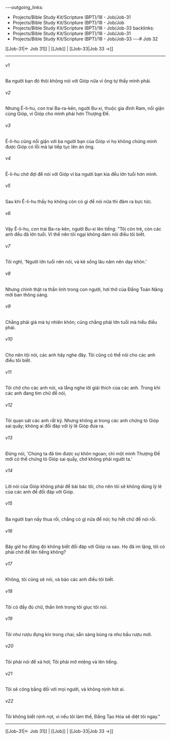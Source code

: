 ---outgoing_links:
  - Projects/Bible Study Kit/Scripture (BPT)/18 - Job/Job-31
  - Projects/Bible Study Kit/Scripture (BPT)/18 - Job/Job
  - Projects/Bible Study Kit/Scripture (BPT)/18 - Job/Job-33
backlinks:
  - Projects/Bible Study Kit/Scripture (BPT)/18 - Job/Job-31
  - Projects/Bible Study Kit/Scripture (BPT)/18 - Job/Job-33
---# Job 32

[[Job-31|← Job 31]] | [[Job]] | [[Job-33|Job 33 →]]
***



###### v1 
Ba người bạn đó thôi không nói với Gióp nữa vì ông tự thấy mình phải. 

###### v2 
Nhưng Ê-li-hu, con trai Ba-ra-kên, người Bu-xi, thuộc gia đình Ram, nổi giận cùng Gióp, vì Gióp cho mình phải hơn Thượng Đế. 

###### v3 
Ê-li-hu cũng nổi giận với ba người bạn của Gióp vì họ không chứng minh được Gióp có lỗi mà lại tiếp tục lên án ông. 

###### v4 
Ê-li-hu chờ đợi để nói với Gióp vì ba người bạn kia đều lớn tuổi hơn mình. 

###### v5 
Sau khi Ê-li-hu thấy họ không còn có gì để nói nữa thì đâm ra bực tức. 

###### v6 
Vậy Ê-li-hu, con trai Ba-ra-kên, người Bu-xi lên tiếng: "Tôi còn trẻ, còn các anh đều đã lớn tuổi. Vì thế nên tôi ngại không dám nói điều tôi biết. 

###### v7 
Tôi nghĩ, 'Người lớn tuổi nên nói, và kẻ sống lâu năm nên dạy khôn.' 

###### v8 
Nhưng chính thật ra thần linh trong con người, hơi thở của Đấng Toàn Năng mới ban thông sáng. 

###### v9 
Chẳng phải già mà tự nhiên khôn; cũng chẳng phải lớn tuổi mà hiểu điều phải. 

###### v10 
Cho nên tôi nói, các anh hãy nghe đây. Tôi cũng có thể nói cho các anh điều tôi biết. 

###### v11 
Tôi chờ cho các anh nói, và lắng nghe lời giải thích của các anh. Trong khi các anh đang tìm chữ để nói, 

###### v12 
Tôi quan sát các anh rất kỹ. Nhưng không ai trong các anh chứng tỏ Gióp sai quấy; không ai đối đáp với lý lẽ Gióp đưa ra. 

###### v13 
Đừng nói, 'Chúng ta đã tìm được sự khôn ngoan; chỉ một mình Thượng Đế mới có thể chứng tỏ Gióp sai quấy, chớ không phải người ta.' 

###### v14 
Lời nói của Gióp không phải để bài bác tôi, cho nên tôi sẽ không dùng lý lẽ của các anh để đối đáp với Gióp. 

###### v15 
Ba người bạn nầy thua rồi, chẳng có gì nữa để nói; họ hết chữ để nói rồi. 

###### v16 
Bây giờ họ đứng đó không biết đối đáp với Gióp ra sao. Họ đã im lặng, tôi có phải chờ để lên tiếng không? 

###### v17 
Không, tôi cũng sẽ nói, và bảo các anh điều tôi biết. 

###### v18 
Tôi có đầy đủ chữ, thần linh trong tôi giục tôi nói. 

###### v19 
Tôi như rượu đựng kín trong chai; sẵn sàng bùng ra như bầu rượu mới. 

###### v20 
Tôi phải nói để xả hơi; Tôi phải mở miệng và lên tiếng. 

###### v21 
Tôi sẽ công bằng đối với mọi người, và không nịnh hót ai. 

###### v22 
Tôi không biết nịnh nọt, vì nếu tôi làm thế, Đấng Tạo Hóa sẽ diệt tôi ngay."

***
[[Job-31|← Job 31]] | [[Job]] | [[Job-33|Job 33 →]]
